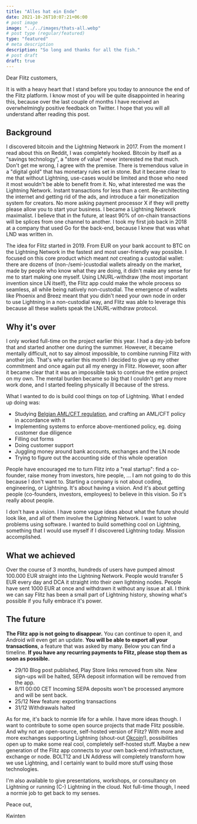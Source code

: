 ```yaml
---
title: "Alles hat ein Ende"
date: 2021-10-26T10:07:21+06:00
# post image
image: "../../images/thats-all.webp"
# post type (regular/featured)
type: "featured"
# meta description
description: "So long and thanks for all the fish."
# post draft
draft: true
---
```


Dear Flitz customers,

It is with a heavy heart that I stand before you today to announce the end of the Flitz platform. I know most of you will be quite disappointed in hearing this, because over the last couple of months I have received an overwhelmingly positive feedback on Twitter. I hope that you will all understand after reading this post.

## Background
I discovered bitcoin and the Lightning Network in 2017. From the moment I read about this on Reddit, I was completely hooked. Bitcoin by itself as a "savings technology", a "store of value" never interested me that much. Don't get me wrong, I agree with the premise. There is tremendous value in a "digital gold" that has monetary rules set in stone. But it became clear to me that without Lightning, use-cases would be limited and those who need it most wouldn't be able to benefit from it. No, what interested me was the Lightning Network. Instant transactions for less than a cent. Re-architecting the internet and getting rid of the ads, and introduce a fair monetization system for creators. No more asking payment processor X if they will pretty please allow you to start your business. I became a Lightning Network maximalist. I believe that in the future, at least 90% of on-chain transactions will be splices from one channel to another. I took my first job back in 2018 at a company that used Go for the back-end, because I knew that was what LND was written in.

The idea for Flitz started in 2019. From EUR on your bank account to BTC on the Lightning Network in the fastest and most user-friendly way possible.
I focused on this core product which meant *not* creating a custodial wallet: there are dozens of (non-/semi-)custodial wallets already on the market, made by people who know what they are doing, it didn't make any sense for me to start making one myself. Using LNURL-withdraw (the most important invention since LN itself), the Flitz app could make the whole process so seamless, all while being natively non-custodial. The emergence of wallets like Phoenix and Breez meant that you didn't need your own node in order to use Lightning in a non-custodial way, and Flitz was able to leverage this because all these wallets speak the LNURL-withdraw protocol.

## Why it's over
I only worked full-time on the project earlier this year. I had a day-job before that and started another one during the summer. However, it became mentally difficult, not to say almost impossible, to combine running Flitz with another job. That's why earlier this month I decided to give up my other commitment and once again put all my energy in Flitz. However, soon after it became clear that it was an impossible task to continue the entire project on my own. The mental burden became so big that I couldn't get any more work done, and I started feeling physically ill because of the stress.

What I wanted to do is build cool things on top of Lightning. What I ended up doing was:

- Studying [Belgian AML/CFT regulation](https://www.ejustice.just.fgov.be/cgi_loi/change_lg.pl?language=nl&la=N&table_name=wet&cn=2017091806), and crafting an AML/CFT policy in accordance with it
- Implementing systems to enforce above-mentioned policy, eg. doing customer due diligence
- Filling out forms
- Doing customer support
- Juggling money around bank accounts, exchanges and the LN node
- Trying to figure out the accounting side of this whole operation

People have encouraged me to turn Flitz into a "real startup": find a co-founder, raise money from investors, hire people, ...
I am not going to do this because I don't want to. Starting a company is not about coding, engineering, or Lightning.
It's about having a vision. And it's about getting people (co-founders, investors, employees) to believe in this vision. So it's really about people.

I don't have a vision. I have some vague ideas about what the future should look like, and all of them involve the Lightning Network. I want to solve problems using software. I wanted to build something cool on Lightning, something that I would use myself if I discovered Lightning today. Mission accomplished.
## What we achieved
Over the course of 3 months, hundreds of users have pumped almost 100.000 EUR straight into the Lightning Network. People would transfer 5 EUR every day and DCA it straight into their _own_ lightning nodes. People have sent 1000 EUR at once and withdrawn it without any issue at all. I think we can say Flitz has been a small part of Lightning history, showing what's possible if you fully embrace it's power.
## The future

**The Flitz app is not going to disappear.** You can continue to open it, and Android will even get an update. **You will be able to export all your transactions**, a feature that was asked by many. Below you can find a timeline.
**If you have any recurring payments to Flitz, please stop them as soon as possible.**

- 29/10 Blog post published, Play Store links removed from site. New sign-ups will be halted, SEPA deposit information will be removed from the app.
- 8/11 00:00 CET Incoming SEPA deposits won't be processed anymore and will be sent back.
- 25/12 New feature: exporting transactions
- 31/12 Withdrawals halted

As for me, it's back to normie life for a while. I have more ideas though. I want to contribute to some open source projects that made Flitz possible. And why not an open-source, self-hosted version of Flitz? With more and more exchanges supporting Lightning (shout-out [Okcoin](https://okcoin.com)!), possibilities open up to make some real cool, completely self-hosted stuff. Maybe a new generation of the Flitz app connects to your own back-end infrastructure, exchange or node. BOLT12 and LN Address will completely transform how we use Lightning, and I certainly want to build more stuff using those technologies.

I'm also available to give presentations, workshops, or consultancy on Lightning or running (C-) Lightning in the cloud. Not full-time though, I need a normie job to get back to my senses.


Peace out,

Kwinten
